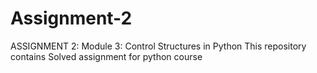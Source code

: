 # Assignment-2
ASSIGNMENT 2:
Module 3: Control Structures in Python
This repository contains Solved assignment for python course
